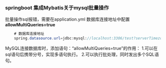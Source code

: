 ### springboot 集成Mybatis关于mysql批量操作
批量操作sql报错，需要在application.yml 数据库连接地址中配置 **allowMultiQueries=true**
```java 
    # 数据库连接地址
    spring.datasource.url=jdbc:mysql://localhost:3306/test?serverTimezone=UTC&allowMultiQueries=true
```
MySQL连接数据库时，添加语句：“allowMultiQueries=true”的作用：
1.可以在sql语句后携带分号，实现多语句执行。
2.可以执行批处理，同时发出多个SQL语句。
